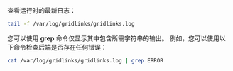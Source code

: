 查看运行时的最新日志：

```bash
tail -f /var/log/gridlinks/gridlinks.log
```

您可以使用 **grep** 命令仅显示其中包含所需字符串的输出。
例如，您可以使用以下命令检查后端是否存在任何错误：

```bash
cat /var/log/gridlinks/gridlinks.log | grep ERROR
```